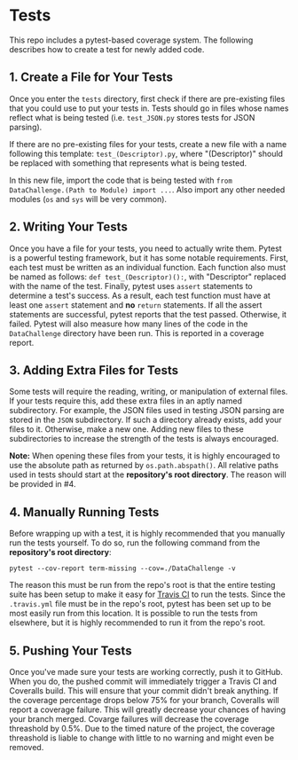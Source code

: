 # Tests

This repo includes a pytest-based coverage system. The following describes how to create a test for newly added code.

## 1. Create a File for Your Tests

Once you enter the `tests` directory, first check if there are pre-existing files that you could use to put your tests in. Tests should go in files whose names reflect what is being tested (i.e. `test_JSON.py` stores tests for JSON parsing).

If there are no pre-existing files for your tests, create a new file with a name following this template: `test_(Descriptor).py`, where "(Descriptor)" should be replaced with something that represents what is being tested.

In this new file, import the code that is being tested with `from DataChallenge.(Path to Module) import ...`. Also import any other needed modules (`os` and `sys` will be very common).

## 2. Writing Your Tests

Once you have a file for your tests, you need to actually write them. Pytest is a powerful testing framework, but it has some notable requirements. First, each test must be written as an individual function. Each function also must be named as follows: `def test_(Descriptor)():`, with "Descriptor" replaced with the name of the test. Finally, pytest uses `assert` statements to determine a test's success. As a result, each test function must have at least one `assert` statement and __no__ `return` statements. If all the assert statements are successful, pytest reports that the test passed. Otherwise, it failed. Pytest will also measure how many lines of the code in the `DataChallenge` directory have been run. This is reported in a coverage report.

## 3. Adding Extra Files for Tests

Some tests will require the reading, writing, or manipulation of external files. If your tests require this, add these extra files in an aptly named subdirectory. For example, the JSON files used in testing JSON parsing are stored in the `JSON` subdirectory. If such a directory already exists, add your files to it. Otherwise, make a new one. Adding new files to these subdirectories to increase the strength of the tests is always encouraged.

__Note:__ When opening these files from your tests, it is highly encouraged to use the absolute path as returned by `os.path.abspath()`. All relative paths used in tests should start at the __repository's root directory__. The reason will be provided in #4.

## 4. Manually Running Tests

Before wrapping up with a test, it is highly recommended that you manually run the tests yourself. To do so, run the following command from the __repository's root directory__: 

```
pytest --cov-report term-missing --cov=./DataChallenge -v
```

The reason this must be run from the repo's root is that the entire testing suite has been setup to make it easy for [Travis CI](https://travis-ci.com/) to run the tests. Since the `.travis.yml` file must be in the repo's root, pytest has been set up to be most easily run from this location. It is possible to run the tests from elsewhere, but it is highly recommended to run it from the repo's root.

## 5. Pushing Your Tests

Once you've made sure your tests are working correctly, push it to GitHub. When you do, the pushed commit will immediately trigger a Travis CI and Coveralls build. This will ensure that your commit didn't break anything. If the coverage percentage drops below 75% for your branch, Coveralls will report a coverage failure. This will greatly decrease your chances of having your branch merged. Covarge failures will decrease the coverage threashold by 0.5%. Due to the timed nature of the project, the coverage threashold is liable to change with little to no warning and might even be removed.
